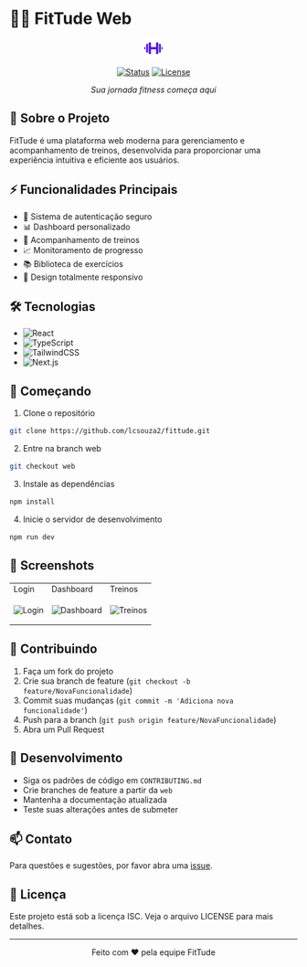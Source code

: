 # 🏋️‍♂️ FitTude Web

<div align="center">

![FitTude Logo](web/static/assets/img/favicon2.png)

[![Status](https://img.shields.io/badge/status-em%20desenvolvimento-green.svg)](https://github.com/lcsouza2/fittude)
[![License](https://img.shields.io/badge/license-ISC-blue.svg)](LICENSE)

*Sua jornada fitness começa aqui*

</div>

## 🎯 Sobre o Projeto

FitTude é uma plataforma web moderna para gerenciamento e acompanhamento de treinos, desenvolvida para proporcionar uma experiência intuitiva e eficiente aos usuários.

## ⚡ Funcionalidades Principais

- 🔐 Sistema de autenticação seguro
- 📊 Dashboard personalizado
- 💪 Acompanhamento de treinos
- 📈 Monitoramento de progresso
- 📚 Biblioteca de exercícios
- 📱 Design totalmente responsivo

## 🛠️ Tecnologias

- ![React](https://img.shields.io/badge/React-20232A?style=flat&logo=react&logoColor=61DAFB)
- ![TypeScript](https://img.shields.io/badge/TypeScript-007ACC?style=flat&logo=typescript&logoColor=white)
- ![TailwindCSS](https://img.shields.io/badge/Tailwind_CSS-38B2AC?style=flat&logo=tailwind-css&logoColor=white)
- ![Next.js](https://img.shields.io/badge/Next.js-000000?style=flat&logo=next.js&logoColor=white)

## 🚀 Começando

1. Clone o repositório
```bash
git clone https://github.com/lcsouza2/fittude.git
```

2. Entre na branch web
```bash
git checkout web
```

3. Instale as dependências
```bash
npm install
```

4. Inicie o servidor de desenvolvimento
```bash
npm run dev
```

## 📱 Screenshots

<div align="center">
<table>
<tr>
<td>Login</td>
<td>Dashboard</td>
<td>Treinos</td>
</tr>
<tr>
<td>

![Login](screenshots/login.png)

</td>
<td>

![Dashboard](screenshots/dashboard.png)

</td>
<td>

![Treinos](screenshots/treinos.png)

</td>
</tr>
</table>
</div>

## 🤝 Contribuindo

1. Faça um fork do projeto
2. Crie sua branch de feature (`git checkout -b feature/NovaFuncionalidade`)
3. Commit suas mudanças (`git commit -m 'Adiciona nova funcionalidade'`)
4. Push para a branch (`git push origin feature/NovaFuncionalidade`)
5. Abra um Pull Request

## 📝 Desenvolvimento

- Siga os padrões de código em `CONTRIBUTING.md`
- Crie branches de feature a partir da `web`
- Mantenha a documentação atualizada
- Teste suas alterações antes de submeter

## 📫 Contato

Para questões e sugestões, por favor abra uma [issue](https://github.com/lcsouza2/fittude/issues).

## 📜 Licença

Este projeto está sob a licença ISC. Veja o arquivo LICENSE para mais detalhes.

---

<div align="center">

Feito com ❤️ pela equipe FitTude

</div>
